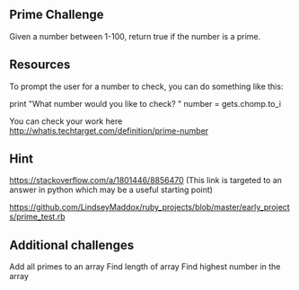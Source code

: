## Prime Challenge

Given a number between 1-100, return true if the number is a prime.

## Resources

To prompt the user for a number to check, you can do something like this:

print "What number would you like to check?  "
number = gets.chomp.to_i

You can check your work here http://whatis.techtarget.com/definition/prime-number

## Hint

https://stackoverflow.com/a/1801446/8856470 (This link is targeted to an answer in python which may be a useful starting point)

https://github.com/LindseyMaddox/ruby_projects/blob/master/early_projects/prime_test.rb

## Additional challenges

Add all primes to an array
Find length of array
Find highest number in the array